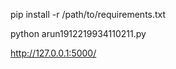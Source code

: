 <!-- #install requirements.txt file -->

pip install -r /path/to/requirements.txt

<!-- run with python -->


python arun1912219934110211.py



<!-- open url in browser -->

http://127.0.0.1:5000/